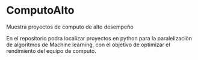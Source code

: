 # ComputoAlto
Muestra proyectos de computo de alto desempeño

En el repositorio podra localizar proyectos en python para la paralelizaciòn de algoritmos de Machine learning, con el objetivo de optimizar 
el rendimiento del equipo de computo.
